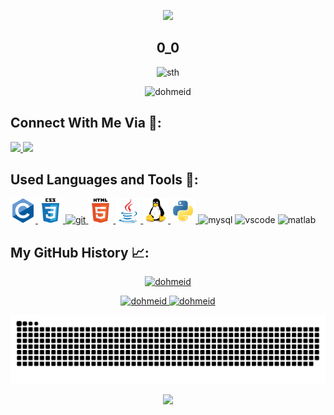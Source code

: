 <p align="center"><img src="https://capsule-render.vercel.app/api?text=Hey Everyone!👋&fontColor=F0F3F4&animation=fadeIn&type=waving&color=6F1042&height=120"/></p>

<h2 align="center">0_0</h2>
<p align="center"> <img  alt="sth" src="https://i.pinimg.com/originals/3e/c4/37/3ec43786b484c617a1ba4ea7945ec9bd.gif" /> </p>
<p align="center"> <img src="https://komarev.com/ghpvc/?username=dohmeid&label=Profile%20views&color=6F1042&style=flat" alt="dohmeid" /> </p>

<h2 align="left">Connect With Me Via 💬:</h2>
<p align="left">
<a href="https://www.linkedin.com/in/dohmeid/"> <img height="50" src="https://user-images.githubusercontent.com/46517096/166973395-19676cd8-f8ec-4abf-83ff-da8243505b82.png"/> </a>
<a href= "mailto: doha.hmeid@gmail.com" ><img height="50" src="https://cdn3.iconfinder.com/data/icons/colorful-guache-social-media-logos-1/159/social-media_gmail-512.png"/> </a>
</p>

<h2 align="left">Used Languages and Tools 🚀:</h2>
<p align="left"> 
<a href="https://www.cprogramming.com/" target="_blank" rel="noreferrer"> 
<img src="https://raw.githubusercontent.com/devicons/devicon/master/icons/c/c-original.svg" alt="c" width="40" height="40"/> </a> 
<a href="https://www.w3schools.com/css/" target="_blank" rel="noreferrer"> 
<img src="https://raw.githubusercontent.com/devicons/devicon/master/icons/css3/css3-original-wordmark.svg" alt="css3" width="40" height="40"/> </a> 
<a href="https://git-scm.com/" target="_blank" rel="noreferrer"> 
<img src="https://www.vectorlogo.zone/logos/git-scm/git-scm-icon.svg" alt="git" width="40" height="40"/> </a> 
<a href="https://www.w3.org/html/" target="_blank" rel="noreferrer"> 
<img src="https://raw.githubusercontent.com/devicons/devicon/master/icons/html5/html5-original-wordmark.svg" alt="html5" width="40" height="40"/> </a> 
<a href="https://www.java.com" target="_blank" rel="noreferrer"> 
<img src="https://raw.githubusercontent.com/devicons/devicon/master/icons/java/java-original.svg" alt="java" width="40" height="40"/> </a> 
<a href="https://www.linux.org/" target="_blank" rel="noreferrer"> <img src="https://raw.githubusercontent.com/devicons/devicon/master/icons/linux/linux-original.svg" alt="linux" width="40" height="40"/> </a> 
<a href="https://www.python.org" target="_blank" rel="noreferrer"> <img src="https://raw.githubusercontent.com/devicons/devicon/master/icons/python/python-original.svg" alt="python" width="40" height="40"/> </a>
<img src="https://cdn.jsdelivr.net/gh/devicons/devicon/icons/mysql/mysql-plain.svg" alt="mysql" width="40" height="40"/>
<img src="https://cdn.jsdelivr.net/gh/devicons/devicon/icons/vscode/vscode-original.svg" alt="vscode" width="40" height="40" />
<img src="https://cdn.jsdelivr.net/gh/devicons/devicon/icons/matlab/matlab-original.svg" alt="matlab" width="40" height="40" />
</p>


<h2>My GitHub History 📈:</h2>
<a href="https://github.com/dohmeid">
<p align="center">
<img height="180em" width="425em"  src="https://github-readme-stats.vercel.app/api/top-langs?username=dohmeid&show_icons=true&locale=en&layout=compact&theme=radical" alt="dohmeid" />
</p>
<p  align="center">
<img height="180em" width="415em" src="https://github-readme-stats.vercel.app/api?username=dohmeid&show_icons=true&locale=en&theme=radical" alt="dohmeid" />
<img height="180em" width="415em" src="https://github-readme-streak-stats.herokuapp.com/?user=dohmeid&theme=radical" alt="dohmeid" />
</p>
</a>

![Snake animation](https://github.com/dohmeid/dohmeid/blob/output/github-contribution-grid-snake.svg)

<p align="center">
  <img src="https://capsule-render.vercel.app/api?type=waving&color=6F1042&height=120&section=footer"/>
</p>



<!--
<img  alt="sth" src="https://media.giphy.com/media/gHhz5ZqkY8rzyWUiKw/giphy.webp" />
<img src= "https://media.giphy.com/media/ayMW3eqvuP00o/giphy.webp">
-->
